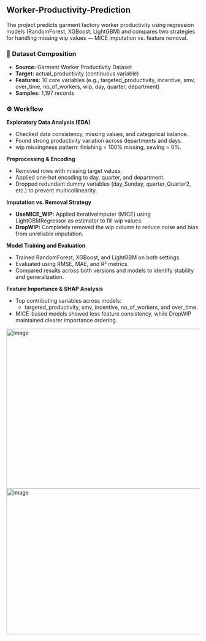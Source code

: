 ## Worker-Productivity-Prediction
The project predicts garment factory worker productivity using regression models (RandomForest, XGBoost, LightGBM) and compares two strategies for handling missing wip values — MICE imputation vs. feature removal. 

### 📂 Dataset Composition
- **Source:** Garment Worker Productivity Dataset
- **Target:** actual_productivity (continuous variable)
- **Features:** 10 core variables (e.g., targeted_productivity, incentive, smv, over_time, no_of_workers, wip, day, quarter, department)
- **Samples:** 1,197 records

### ⚙️ Workflow
**Exploratory Data Analysis (EDA)**

- Checked data consistency, missing values, and categorical balance.
- Found strong productivity variation across departments and days.
- wip missingness pattern: finishing = 100% missing, sewing = 0%.

**Preprocessing & Encoding**

- Removed rows with missing target values.
- Applied one-hot encoding to day, quarter, and department.
- Dropped redundant dummy variables (day_Sunday, quarter_Quarter2, etc.) to prevent multicollinearity.

**Imputation vs. Removal Strategy**

- **UseMICE_WIP:** Applied IterativeImputer (MICE) using LightGBMRegressor as estimator to fill wip values.
- **DropWIP:** Completely removed the wip column to reduce noise and bias from unreliable imputation.

**Model Training and Evaluation**

- Trained RandomForest, XGBoost, and LightGBM on both settings.
- Evaluated using RMSE, MAE, and R² metrics.
- Compared results across both versions and models to identify stability and generalization.

**Feature Importance & SHAP Analysis**

- Top contributing variables across models:
  - targeted_productivity, smv, incentive, no_of_workers, and over_time.
- MICE-based models showed less feature consistency, while DropWIP maintained clearer importance ordering.



<img width="702" height="417" alt="image" src="https://github.com/user-attachments/assets/23dcf201-daf1-4310-baa2-0ca8d8dd20ba" />

<img width="714" height="381" alt="image" src="https://github.com/user-attachments/assets/a2ec4744-bc0d-4613-ba33-ac2d043d4742" />

